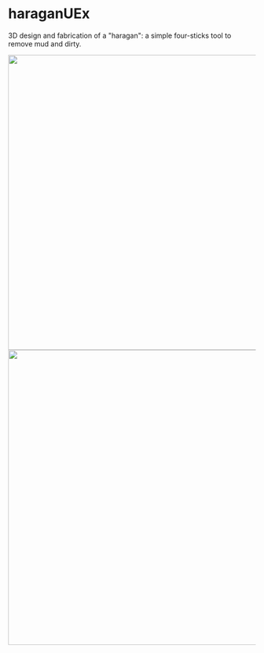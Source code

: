 # haraganUEx
3D design and fabrication of a "haragan": a simple four-sticks tool to remove mud and dirty.

<img width="600" src="https://github.com/user-attachments/assets/026a4247-c13c-4fa0-b14e-653e6763bccc">


<img width="600" src=" https://github.com/user-attachments/assets/e8b70895-7735-4da8-910b-6f1643edd989">
